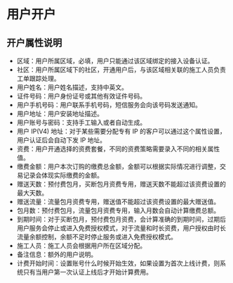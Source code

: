 # 用户开户

## 开户属性说明

- 区域：用户所属区域，必填，用户只能通过该区域绑定的接入设备认证。
- 社区：用户所属区域下的社区，开通用户后，与该区域相关联的施工人员负责工单跟踪处理。
- 用户姓名：用户姓名描述，支持中英文。
- 证件号码：用户身份证号或其他有效证件号码。
- 用户手机号码：用户联系手机号码，短信服务会向该号码发送通知。
- 用户地址：用户安装地址描述。
- 用户账号与密码：支持手工输入或者自动生成。
- 用户 IP(V4) 地址：对于某些需要分配专有 IP 的客户可以通过这个属性设置，用户认证后会自动下发 IP 地址。
- 资费：用户开通选择的资费套餐，不同的资费策略需要录入不同的相关属性值。
- 缴费金额：用户本次订购的缴费总金额，金额可以根据实际情况进行调整，交易记录会体现实际缴费的金额。
- 赠送天数：预付费包月，买断包月资费专用，赠送天数不能超过该资费设置的最大天数。
- 赠送流量：流量包月资费专用，赠送值不能超过该资费设置的最大赠送值。
- 包月数：预付费包月，流量包月资费专用，输入月数会自动计算缴费总额。
- 到期时间：对于买断包月，预付费包月资费，会计算准确的到期时间，过期后用户服务会停止或进入免费授权模式，对于流量和时长资费，用户授权由时长流量余额控制，余额不足时停止服务或进入免费授权模式。
- 施工人员：施工人员会根据用户所在区域分配。
- 备注信息：额外的用户说明。
- 计费开始时间：设置账号什么时候开始生效，如果设置为首次上线计费，则系统只有当用户第一次认证上线后才开始计算费用。